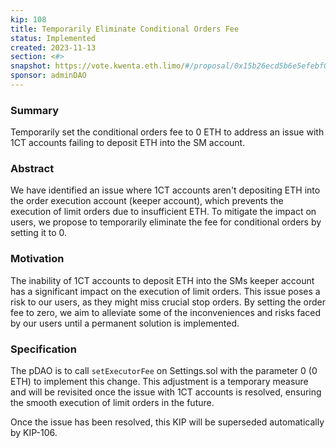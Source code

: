 ```yaml
---
kip: 108
title: Temporarily Eliminate Conditional Orders Fee
status: Implemented
created: 2023-11-13
section: <#>
snapshot: https://vote.kwenta.eth.limo/#/proposal/0x15b26ecd5b6e5efebf09ff85e17bbca6ebf36d44f6f35df1ad73013075c81861
sponsor: adminDAO
---
```


### Summary
Temporarily set the conditional orders fee to 0 ETH to address an issue with 1CT accounts failing to deposit ETH into the SM account.

### Abstract
We have identified an issue where 1CT accounts aren't depositing ETH into the order execution account (keeper account), which prevents the execution of limit orders due to insufficient ETH. To mitigate the impact on users, we propose to temporarily eliminate the fee for conditional orders by setting it to 0.

### Motivation
The inability of 1CT accounts to deposit ETH into the SMs keeper account has a significant impact on the execution of limit orders. This issue poses a risk to our users, as they might miss crucial stop orders. By setting the order fee to zero, we aim to alleviate some of the inconveniences and risks faced by our users until a permanent solution is implemented.

### Specification
The pDAO is to call `setExecutorFee` on Settings.sol with the parameter 0 (0 ETH) to implement this change. This adjustment is a temporary measure and will be revisited once the issue with 1CT accounts is resolved, ensuring the smooth execution of limit orders in the future.

Once the issue has been resolved, this KIP will be superseded automatically by KIP-106.